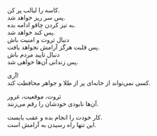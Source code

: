 کاسه را لبالب پر کن.  
پس سر ریز خواهد شد.  
به تیز کردن چاقو ادامه بده.  
پس کند خواهد شد.  
دنبال ثروت و امنیت باش  
پس قلبت  هرگز آرامش نخواهد یافت.  
دنبال تایید مردم باش  
پس زندانی آن‌ها خواهی شد.

آری!  
کسی نمی‌تواند از خانه‌ای پر از طلا و جواهر محافظت کند.

ثروت، موقعیت، غرور   
آن‌ها نابودی خودشان را رقم می‌زنند.

کار خودت را انجام بده و عقب بایست.  
این تنها راه رسیدن به آرامش است.